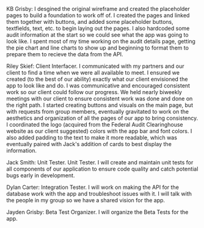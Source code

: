 KB Grisby: I desgined the original wireframe and created the placeholder pages to build a foundation to work off of. I created the pages and linked them together with buttons, and added some placeholder buttons, textfields, text, etc. to begin laying out the pages. I also hardcoded some audit information at the start so we could see what the app was going to look like. I spent most of my time working on the audit details page, getting the pie chart and line charts to show up and beginning to format them to prepare them to recieve the data from the API.

Riley Skief: Client Interfacer. I communicated with my partners and our client to find a time when we were all available to meet. I ensured we created (to the best of our ability) exactly what our client envisioned the app to look like and do. I was communicative and encouraged consistent work so our client could follow our progress. We held nearly biweekly meetings with our client to ensure consistent work was done and done on the right path. I started creating buttons and visuals on the main page, but with requests from group members, eventually gravitated to work on the aesthetics and organization of all the pages of our app to bring consistency. I coordinated the logo (acquired from the Federal Audit Clearinghouse website as our client suggested) colors with the app bar and font colors. I also added padding to the text to make it more readable, which was eventually paired with Jack's addition of cards to best display the information.

Jack Smith: Unit Tester. Unit Tester. I will create and maintain unit tests for all components of our application to ensure code quality and catch potential bugs early in development.

Dylan Carter: Integration Tester. I will work on making the API for the database work with the app and troubleshoot issues with it. I will talk with the people in my group so we have a shared vision for the app.

Jayden Grisby: Beta Test Organizer. I will organize the Beta Tests for the app.
